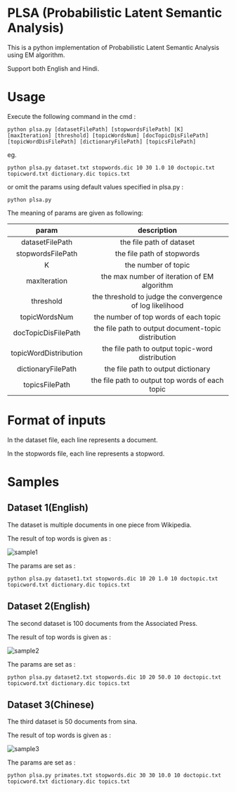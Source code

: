# PLSA (Probabilistic Latent Semantic Analysis) 

This is a python implementation of Probabilistic Latent Semantic Analysis using EM algorithm.

Support both English and Hindi.

# Usage

Execute the following command in the cmd :

```
python plsa.py [datasetFilePath] [stopwordsFilePath] [K] [maxIteration] [threshold] [topicWordsNum] [docTopicDisFilePath] [topicWordDisFilePath] [dictionaryFilePath] [topicsFilePath]
```

eg. 

```
python plsa.py dataset.txt stopwords.dic 10 30 1.0 10 doctopic.txt topicword.txt dictionary.dic topics.txt 
```

or omit the params using default values specified in plsa.py :

```
python plsa.py
```

The meaning of params are given as following:

|param|description|
|:---:|:---------:|
|datasetFilePath|the file path of dataset|
|stopwordsFilePath|the file path of stopwords|
|K|the number of topic|
|maxIteration|the max number of iteration of EM algorithm|
|threshold|the threshold to judge the convergence of log likelihood|
|topicWordsNum|the number of top words of each topic|
|docTopicDisFilePath|the file path to output document-topic distribution|
|topicWordDistribution|the file path to output topic-word distribution|
|dictionaryFilePath|the file path to output dictionary|
|topicsFilePath|the file path to output top words of each topic|

# Format of inputs

In the dataset file, each line represents a document.

In the stopwords file, each line represents a stopword.

# Samples

## Dataset 1(English)

The dataset is multiple documents in one piece from Wikipedia.

The result of top words is given as :

![sample1](https://github.com/laserwave/PLSA/blob/master/images/sample1.png)

The params are set as :

```
python plsa.py dataset1.txt stopwords.dic 10 20 1.0 10 doctopic.txt topicword.txt dictionary.dic topics.txt 
```

## Dataset 2(English)

The second dataset is 100 documents from the Associated Press.

The result of top words is given as :

![sample2](https://github.com/laserwave/PLSA/blob/master/images/sample2.png)

The params are set as :

```
python plsa.py dataset2.txt stopwords.dic 10 20 50.0 10 doctopic.txt topicword.txt dictionary.dic topics.txt 
```

## Dataset 3(Chinese)

The third dataset is 50 documents from sina.

The result of top words is given as :

![sample3](https://github.com/laserwave/PLSA/blob/master/images/sample3.png)

The params are set as :

```
python plsa.py primates.txt stopwords.dic 30 30 10.0 10 doctopic.txt topicword.txt dictionary.dic topics.txt 
```
